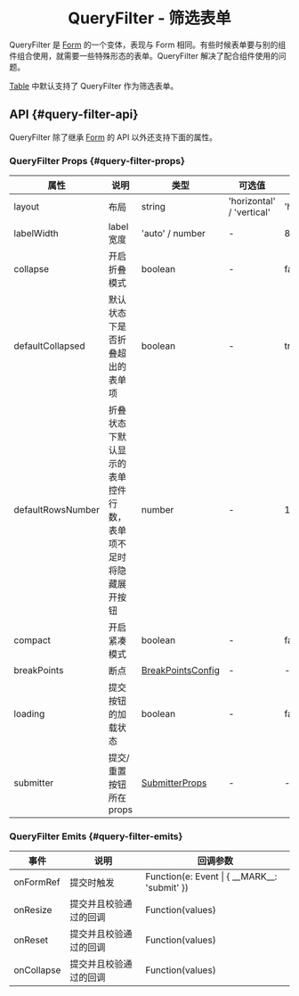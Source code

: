 <h1 align="center">
QueryFilter - 筛选表单
</h1>

QueryFilter 是 [Form](./form) 的一个变体，表现与 Form 相同。有些时候表单要与别的组件组合使用，就需要一些特殊形态的表单。QueryFilter
解决了配合组件使用的问题。

[Table](./table) 中默认支持了 QueryFilter 作为筛选表单。

## API {#query-filter-api}

QueryFilter 除了继承 [Form](./form) 的 API 以外还支持下面的属性。

### QueryFilter Props {#query-filter-props}

| 属性                | 说明                             | 类型                                                                                                                                    | 可选值                       | 默认值          |
|-------------------|--------------------------------|---------------------------------------------------------------------------------------------------------------------------------------|---------------------------|--------------|
| layout            | 布局                             | string                                                                                                                                | 'horizontal' / 'vertical' | 'horizontal' |
| labelWidth        | label 宽度                       | 'auto' / number                                                                                                                       | -                         | 80           |
| collapse          | 开启折叠模式                         | boolean                                                                                                                               | -                         | false        |
| defaultCollapsed  | 默认状态下是否折叠超出的表单项                | boolean                                                                                                                               | -                         | true         |
| defaultRowsNumber | 折叠状态下默认显示的表单控件行数，表单项不足时将隐藏展开按钮 | number                                                                                                                                | -                         | 1            |
| compact           | 开启紧凑模式                         | boolean                                                                                                                               | -                         | false        |
| breakPoints       | 断点                             | [BreakPointsConfig](https://github.com/ColeWang/site-pro/blob/master/packages/components/src/query-filter/hooks/useBreakPoint.ts#L32) | -                         | -            |
| loading           | 提交按钮的加载状态                      | boolean                                                                                                                               | -                         | false        |
| submitter         | 提交/重置按钮所在 props                | [SubmitterProps](https://github.com/ColeWang/site-pro/blob/master/packages/components/src/base-form/helpers/Submitter.tsx#L8)         | -                         | -            |

### QueryFilter Emits {#query-filter-emits}

| 事件         | 说明          | 回调参数                                               |
|------------|-------------|----------------------------------------------------|
| onFormRef  | 提交时触发       | Function(e: Event \| \{ \_\_MARK\_\_: 'submit' \}) |
| onResize   | 提交并且校验通过的回调 | Function(values)                                   |
| onReset    | 提交并且校验通过的回调 | Function(values)                                   |
| onCollapse | 提交并且校验通过的回调 | Function(values)                                   |

